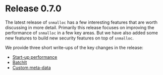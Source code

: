 # Release 0.7.0

The latest release of `snmalloc` has a few interesting features that are worth discussing in more detail.
Primarily this release focuses on improving the performance of `snmalloc` in a few key areas.
But we have also added some new features to build new security features on top of `snmalloc`.

We provide three short write-ups of the key changes in the release:

* [Start-up performance](startup.md)
* [BatchIt](batchit.md)
* [Custom meta-data](custommetadata.md)


